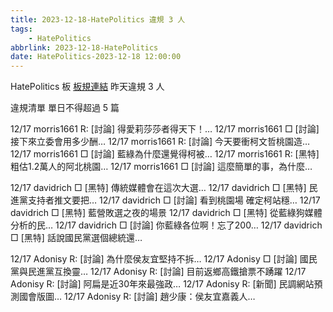 ```yaml
---
title: 2023-12-18-HatePolitics 違規 3 人
tags:
    - HatePolitics
abbrlink: 2023-12-18-HatePolitics
date: HatePolitics-2023-12-18 12:00:00
---
```

HatePolitics 板 [板規連結](https://www.ptt.cc/bbs/HatePolitics/M.1617115262.A.D60.html)
昨天違規 3 人
<!-- more -->

違規清單
單日不得超過 5 篇

12/17 morris1661 R: [討論] 得愛莉莎莎者得天下！…
12/17 morris1661 □ [討論] 接下來立委會用多少酬…
12/17 morris1661 R: [討論] 今天要衝柯文哲桃園造…
12/17 morris1661 □ [討論] 藍綠為什麼還覺得柯被…
12/17 morris1661 R: [黑特] 粗估1.2萬人的阿北桃園…
12/17 morris1661 □ [討論] 這麼簡單的事，為什麼…

12/17 davidrich □ [黑特] 傳統媒體會在這次大選…
12/17 davidrich □ [黑特] 民進黨支持者推文要把…
12/17 davidrich □ [討論] 看到桃園場 確定柯站穩…
12/17 davidrich □ [黑特] 藍營敗選之夜的場景
12/17 davidrich □ [黑特] 從藍綠狗媒體分析的民…
12/17 davidrich □ [討論] 你藍綠各位啊！忘了200…
12/17 davidrich □ [黑特] 話說國民黨選個總統還…

12/17 Adonisy R: [討論] 為什麼侯友宜堅持不拆…
12/17 Adonisy □ [討論] 國民黨與民進黨互換靈…
12/17 Adonisy R: [討論] 目前返鄉高鐵搶票不踴躍
12/17 Adonisy R: [討論] 阿扁是近30年來最強政…
12/17 Adonisy R: [新聞] 民調網站預測國會版圖…
12/17 Adonisy R: [討論] 趙少康：侯友宜嘉義人…